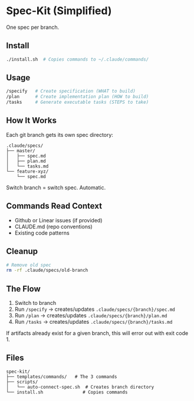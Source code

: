 # Spec-Kit (Simplified)

One spec per branch.

## Install

```bash
./install.sh  # Copies commands to ~/.claude/commands/
```

## Usage

```bash
/specify   # Create specification (WHAT to build)
/plan      # Create implementation plan (HOW to build)  
/tasks     # Generate executable tasks (STEPS to take)
```

## How It Works

Each git branch gets its own spec directory:
```
.claude/specs/
├── master/
│   ├── spec.md
│   ├── plan.md
│   └── tasks.md
└── feature-xyz/
    └── spec.md
```

Switch branch = switch spec. Automatic.

## Commands Read Context

- Github or Linear issues (if provided)
- CLAUDE.md (repo conventions)
- Existing code patterns

## Cleanup

```bash
# Remove old spec
rm -rf .claude/specs/old-branch
```

## The Flow

1. Switch to branch
2. Run `/specify` → creates/updates `.claude/specs/{branch}/spec.md`
3. Run `/plan` → creates/updates `.claude/specs/{branch}/plan.md`
4. Run `/tasks` → creates/updates `.claude/specs/{branch}/tasks.md`

If artifacts already exist for a given branch, this will error out with exit code 1.

## Files

```
spec-kit/
├── templates/commands/   # The 3 commands
├── scripts/
│   └── auto-connect-spec.sh  # Creates branch directory
└── install.sh               # Copies commands
```
